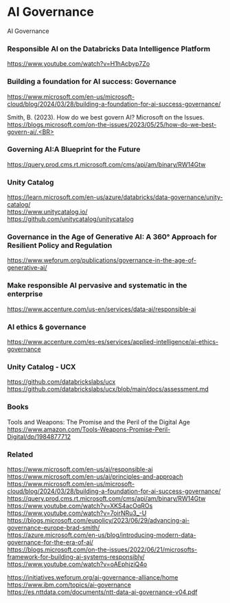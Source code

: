 # AI Governance
AI Governance

### Responsible AI on the Databricks Data Intelligence Platform
https://www.youtube.com/watch?v=H1hAcbyp7Zo

### Building a foundation for AI success: Governance
https://www.microsoft.com/en-us/microsoft-cloud/blog/2024/03/28/building-a-foundation-for-ai-success-governance/

Smith, B. (2023). How do we best govern AI? Microsoft on the Issues.<BR>
https://blogs.microsoft.com/on-the-issues/2023/05/25/how-do-we-best-govern-ai/.<BR>

### Governing AI:A Blueprint for the Future
https://query.prod.cms.rt.microsoft.com/cms/api/am/binary/RW14Gtw

### Unity Catalog 
https://learn.microsoft.com/en-us/azure/databricks/data-governance/unity-catalog/<BR>
https://www.unitycatalog.io/<BR>
https://github.com/unitycatalog/unitycatalog<BR>

### Governance in the Age of Generative AI: A 360° Approach for Resilient Policy and Regulation
https://www.weforum.org/publications/governance-in-the-age-of-generative-ai/

### Make responsible AI pervasive and systematic in the enterprise
https://www.accenture.com/us-en/services/data-ai/responsible-ai

### AI ethics & governance
https://www.accenture.com/es-es/services/applied-intelligence/ai-ethics-governance

### Unity Catalog - UCX
https://github.com/databrickslabs/ucx<BR>
https://github.com/databrickslabs/ucx/blob/main/docs/assessment.md<BR>

### Books
Tools and Weapons: The Promise and the Peril of the Digital Age
https://www.amazon.com/Tools-Weapons-Promise-Peril-Digital/dp/1984877712

### Related
https://www.microsoft.com/en-us/ai/responsible-ai<BR>
https://www.microsoft.com/en-us/ai/principles-and-approach<BR>
https://www.microsoft.com/en-us/microsoft-cloud/blog/2024/03/28/building-a-foundation-for-ai-success-governance/<BR>
https://query.prod.cms.rt.microsoft.com/cms/api/am/binary/RW14Gtw<BR>
https://www.youtube.com/watch?v=XKS4acOqROs<BR>
https://www.youtube.com/watch?v=7oirNRu3_-U<BR>
https://blogs.microsoft.com/eupolicy/2023/06/29/advancing-ai-governance-europe-brad-smith/<BR>
https://azure.microsoft.com/en-us/blog/introducing-modern-data-governance-for-the-era-of-ai/<BR>
https://blogs.microsoft.com/on-the-issues/2022/06/21/microsofts-framework-for-building-ai-systems-responsibly/<BR>
https://www.youtube.com/watch?v=oAEphjziQ4o<BR>

https://initiatives.weforum.org/ai-governance-alliance/home<BR>
https://www.ibm.com/topics/ai-governance <BR>
https://es.nttdata.com/documents/ntt-data-ai-governance-v04.pdf <BR>








